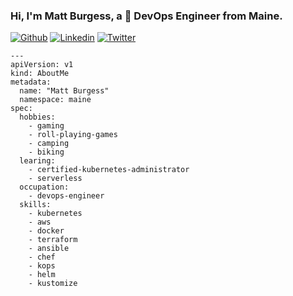 ### Hi, I'm Matt Burgess, a 🚀 DevOps Engineer from Maine.

[![Github](https://img.shields.io/badge/-Github-000?style=flat&logo=Github&logoColor=white)](https://github.com/strangeminds)
[![Linkedin](https://img.shields.io/badge/-LinkedIn-blue?style=flat&logo=Linkedin&logoColor=white)](https://www.linkedin.com/in/burgessmatthew/)
[![Twitter](https://img.shields.io/twitter/url?style=social&url=https%3A%2F%2Ftwitter.com%2Fmattburgess)](https://twitter.com/mattburgess)

```
--- 
apiVersion: v1
kind: AboutMe
metadata: 
  name: "Matt Burgess"
  namespace: maine
spec: 
  hobbies: 
    - gaming
    - roll-playing-games
    - camping
    - biking
  learing: 
    - certified-kubernetes-administrator
    - serverless
  occupation: 
    - devops-engineer
  skills: 
    - kubernetes
    - aws
    - docker
    - terraform
    - ansible
    - chef
    - kops
    - helm
    - kustomize
```
